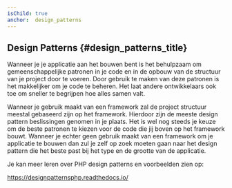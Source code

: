 ```yaml
---
isChild: true
anchor:  design_patterns
---
```


## Design Patterns {#design_patterns_title}

Wanneer je je applicatie aan het bouwen bent is het behulpzaam om gemeenschappelijke patronen in je code en in de opbouw van de structuur van je project door te voeren.
Door gebruik te maken van deze patronen is het makkelijker om je code te beheren. Het laat andere ontwikkelaars ook toe om sneller te begrijpen hoe alles samen valt.

Wanneer je gebruik maakt van een framework zal de project structuur meestal gebaseerd zijn op het framework. Hierdoor zijn de meeste design pattern beslissingen genomen in je plaats.
Het is wel nog steeds je keuze om de beste patronen te kiezen voor de code die jij boven op het framework bouwt.
Wanneer je echter geen gebruik maakt van een framework om je applicatie te bouwen dan zul je zelf op zoek moeten gaan naar het design pattern die het beste past bij het type en de grootte van de applicatie.

Je kan meer leren over PHP design patterns en voorbeelden zien op:

<https://designpatternsphp.readthedocs.io/>
